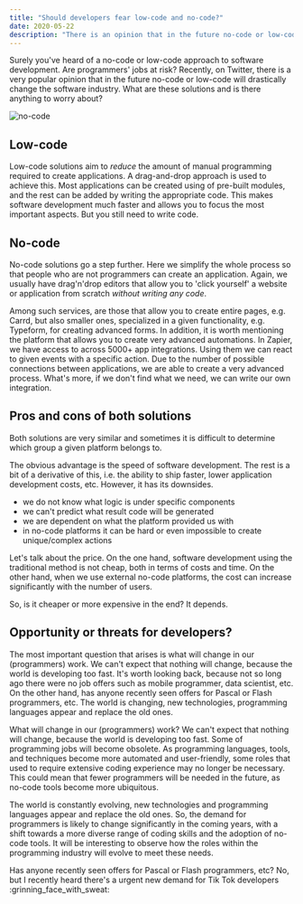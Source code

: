 ```yaml
---
title: "Should developers fear low-code and no-code?"
date: 2020-05-22
description: "There is an opinion that in the future no-code or low-code will drastically change the software industry. Is there really anything to worry about?"
---
```


Surely you've heard of a no-code or low-code approach to software development. Are programmers' jobs at risk? Recently, on Twitter, there is a very popular opinion that in the future no-code or low-code will drastically change the software industry. What are these solutions and is there anything to worry about?

![no-code](/img/blog/no-code-3657567.jpg)

## Low-code

Low-code solutions aim to *reduce* the amount of manual programming required to create applications. A drag-and-drop approach is used to achieve this. Most applications can be created using of pre-built modules, and the rest can be added by writing the appropriate code. This makes software development much faster and allows you to focus the most important aspects. But you still need to write code.

## No-code

No-code solutions go a step further. Here we simplify the whole process so that people who are not programmers can create an application. Again, we usually have drag'n'drop editors that allow you to 'click yourself' a website or application from scratch *without writing any code*.

Among such services, are those that allow you to create entire pages, e.g. Carrd, but also smaller ones, specialized in a given functionality, e.g. Typeform, for creating advanced forms. In addition, it is worth mentioning the platform that allows you to create very advanced automations. In Zapier, we have access to across 5000+ app integrations. Using them we can react to given events with a specific action. Due to the number of possible connections between applications, we are able to create a very advanced process. What's more, if we don't find what we need, we can write our own integration.

## Pros and cons of both solutions

Both solutions are very similar and sometimes it is difficult to determine which group a given platform belongs to.

The obvious advantage is the speed of software development. The rest is a bit of a derivative of this, i.e. the ability to ship faster, lower application development costs, etc. However, it has its downsides.

* we do not know what logic is under specific components 
* we can't predict what result code will be generated
* we are dependent on what the platform provided us with
* in no-code platforms it can be hard or even impossible to create unique/complex actions

Let's talk about the price. On the one hand, software development using the traditional method is not cheap, both in terms of costs and time. On the other hand, when we use external no-code platforms, the cost can increase significantly with the number of users.

So, is it cheaper or more expensive in the end? It depends.

## Opportunity or threats for developers?

The most important question that arises is what will change in our (programmers) work. We can't expect that nothing will change, because the world is developing too fast. It's worth looking back, because not so long ago there were no job offers such as mobile programmer, data scientist, etc. On the other hand, has anyone recently seen offers for Pascal or Flash programmers, etc. The world is changing, new technologies, programming languages appear and replace the old ones.

What will change in our (programmers) work? We can't expect that nothing will change, because the world is developing too fast. Some of programming jobs will become obsolete. As programming languages, tools, and techniques become more automated and user-friendly, some roles that used to require extensive coding experience may no longer be necessary. This could mean that fewer programmers will be needed in the future, as no-code tools become more ubiquitous. 

The world is constantly evolving, new technologies and programming languages appear and replace the old ones. So, the demand for programmers is likely to change significantly in the coming years, with a shift towards a more diverse range of coding skills and the adoption of no-code tools. It will be interesting to observe how the roles within the programming industry will evolve to meet these needs.

Has anyone recently seen offers for Pascal or Flash programmers, etc? No, but I recently heard there's a urgent new demand for Tik Tok developers :grinning_face_with_sweat:

